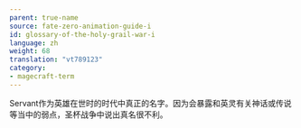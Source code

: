 ```yaml
---
parent: true-name
source: fate-zero-animation-guide-i
id: glossary-of-the-holy-grail-war-i
language: zh
weight: 68
translation: "vt789123"
category:
- magecraft-term
---
```


Servant作为英雄在世时的时代中真正的名字。因为会暴露和英灵有关神话或传说等当中的弱点，圣杯战争中说出真名很不利。
